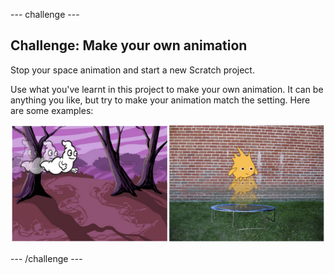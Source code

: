 --- challenge ---
## Challenge: Make your own animation

Stop your space animation and start a new Scratch project.

Use what you've learnt in this project to make your own animation. It can be anything you like, but try to make your animation match the setting. Here are some examples:

![screenshot](images/space-egs.png)

--- /challenge ---
